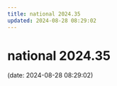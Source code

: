 ```yaml
---
title: national 2024.35
updated: 2024-08-28 08:29:02
---
```


# national 2024.35

(date: 2024-08-28 08:29:02)

